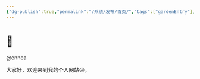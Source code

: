 ```yaml
---
{"dg-publish":true,"permalink":"/系统/发布/首页/","tags":["gardenEntry"],"dgShowBacklinks":false,"dgShowLocalGraph":false,"dgShowInlineTitle":false,"noteIcon":"1","created":"2023-04-12T11:56:07.275+08:00","updated":""}
---
```


# 🌲

@ennea

大家好，欢迎来到我的个人网站😜。

